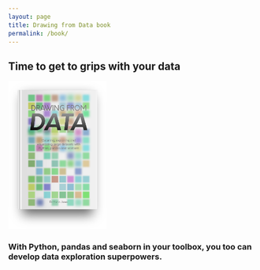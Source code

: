 ```yaml
---
layout: page
title: Drawing from Data book
permalink: /book/
---
```




## Time to get to grips with your data

<img src="../images/drawing_from_data.png" alt="drawing" width="200"/>

### With Python, pandas and seaborn in your toolbox, you too can develop data exploration superpowers.

